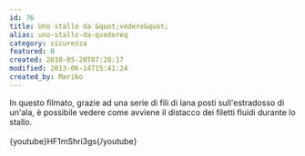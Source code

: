 ```yaml
---
id: 76
title: Uno stallo da &quot;vedere&quot;
alias: uno-stallo-da-qvedereq
category: sicurezza
featured: 0
created: 2010-05-20T07:20:17
modified: 2013-06-14T15:41:24
created_by: Mariko
---
```

<p>
 In questo filmato, grazie ad una serie di fili di lana posti sull'estradosso di un'ala, è possibile vedere come avviene il distacco dei filetti fluidi durante lo stallo.
 <br/>
 <br/>
 {youtube}HF1mShri3gs{/youtube}
</p>
